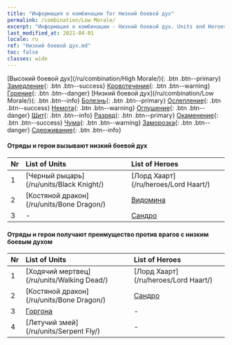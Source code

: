 ```yaml
---
title: "Информация о комбинации for Низкий боевой дух"
permalink: /combination/Low Morale/
excerpt: "Информация о комбинации - Низкий боевой дух. Units and Heroes Formation."
last_modified_at: 2021-04-01
locale: ru
ref: "Низкий боевой дух.md"
toc: false
classes: wide
---
```


  [Высокий боевой дух](/ru/combination/High Morale/){: .btn .btn--primary} [Замедление](/ru/combination/Slow/){: .btn .btn--success} [Кровотечение](/ru/combination/Bleeding/){: .btn .btn--warning} [Горение](/ru/combination/Burning/){: .btn .btn--danger} [Низкий боевой дух](/ru/combination/Low Morale/){: .btn .btn--info} [Болезнь](/ru/combination/Disease/){: .btn .btn--primary} [Ослепление](/ru/combination/Blind/){: .btn .btn--success} [Немота](/ru/combination/Silence/){: .btn .btn--warning} [Оглушение](/ru/combination/Stun/){: .btn .btn--danger} [Щит](/ru/combination/Shield/){: .btn .btn--info} [Разряд](/ru/combination/Static/){: .btn .btn--primary} [Окаменение](/ru/combination/Petrify/){: .btn .btn--success} [Чума](/ru/combination/Plague/){: .btn .btn--warning} [Заморозка](/ru/combination/Freeze/){: .btn .btn--danger} [Сдерживание](/ru/combination/Deterrence/){: .btn .btn--info} 


#### Отряды и герои вызывают низкий боевой дух

  | Nr |  List of Units  | List of Heroes | 
  |:---|:----------------|:---------------| 
  | 1 | [Черный рыцарь](/ru/units/Black Knight/) | [Лорд Хаарт](/ru/heroes/Lord Haart/) |
  | 2 | [Костяной дракон](/ru/units/Bone Dragon/) | [Видомина](/ru/heroes/Vidomina/) |
  | 3 | - | [Сандро](/ru/heroes/Sandro/) |


#### Отряды и герои получают преимущество против врагов с низким боевым духом

  | Nr |  List of Units  | List of Heroes | 
  |:---|:----------------|:---------------| 
  | 1 | [Ходячий мертвец](/ru/units/Walking Dead/) | [Лорд Хаарт](/ru/heroes/Lord Haart/) |
  | 2 | [Костяной дракон](/ru/units/Bone Dragon/) | [Сандро](/ru/heroes/Sandro/) |
  | 3 | [Горгона](/ru/units/Gorgon/) | - |
  | 4 | [Летучий змей](/ru/units/Serpent Fly/) | - |
